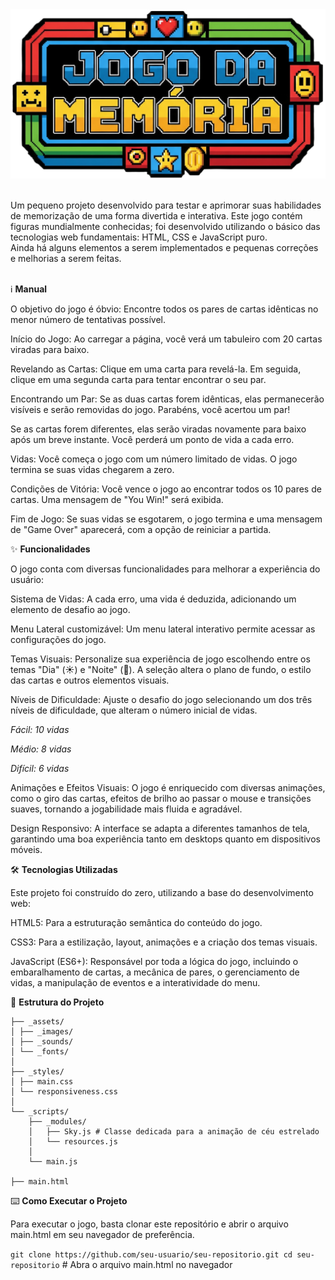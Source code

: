 <div align="center">
  <img src="./_assets/_images/logomark.png" alt="Capa do Jogo da Memória" width="600"/>
</div><br>

Um pequeno projeto desenvolvido para testar e aprimorar suas habilidades de memorização de uma forma divertida e interativa. Este jogo contém figuras mundialmente conhecidas; foi desenvolvido utilizando o básico das tecnologias web fundamentais: HTML, CSS e JavaScript puro.<br>
Ainda há alguns elementos a serem implementados e pequenas correções e melhorias a serem feitas.<br><br>

ℹ️ <strong>Manual</strong>

O objetivo do jogo é óbvio: Encontre todos os pares de cartas idênticas no menor número de tentativas possível.

Início do Jogo: Ao carregar a página, você verá um tabuleiro com 20 cartas viradas para baixo.

Revelando as Cartas: Clique em uma carta para revelá-la. Em seguida, clique em uma segunda carta para tentar encontrar o seu par.

Encontrando um Par: Se as duas cartas forem idênticas, elas permanecerão visíveis e serão removidas do jogo. Parabéns, você acertou um par!

Se as cartas forem diferentes, elas serão viradas novamente para baixo após um breve instante. Você perderá um ponto de vida a cada erro.

Vidas: Você começa o jogo com um número limitado de vidas. O jogo termina se suas vidas chegarem a zero.

Condições de Vitória: Você vence o jogo ao encontrar todos os 10 pares de cartas. Uma mensagem de "You Win!" será exibida.

Fim de Jogo: Se suas vidas se esgotarem, o jogo termina e uma mensagem de "Game Over" aparecerá, com a opção de reiniciar a partida.

✨ <strong>Funcionalidades</strong>

O jogo conta com diversas funcionalidades para melhorar a experiência do usuário:

Sistema de Vidas: A cada erro, uma vida é deduzida, adicionando um elemento de desafio ao jogo.

Menu Lateral customizável: Um menu lateral interativo permite acessar as configurações do jogo.

Temas Visuais: Personalize sua experiência de jogo escolhendo entre os temas "Dia" (☀️) e "Noite" (🌙). A seleção altera o plano de fundo, o estilo das cartas e outros elementos visuais.

Níveis de Dificuldade: Ajuste o desafio do jogo selecionando um dos três níveis de dificuldade, que alteram o número inicial de vidas.

<em>Fácil: 10 vidas

Médio: 8 vidas

Difícil: 6 vidas</em>

Animações e Efeitos Visuais: O jogo é enriquecido com diversas animações, como o giro das cartas, efeitos de brilho ao passar o mouse e transições suaves, tornando a jogabilidade mais fluida e agradável.

Design Responsivo: A interface se adapta a diferentes tamanhos de tela, garantindo uma boa experiência tanto em desktops quanto em dispositivos móveis.

🛠️ <strong>Tecnologias Utilizadas</strong>

Este projeto foi construído do zero, utilizando a base do desenvolvimento web:

HTML5: Para a estruturação semântica do conteúdo do jogo.

CSS3: Para a estilização, layout, animações e a criação dos temas visuais.

JavaScript (ES6+): Responsável por toda a lógica do jogo, incluindo o embaralhamento de cartas, a mecânica de pares, o gerenciamento de vidas, a manipulação de eventos e a interatividade do menu.<br>

📁 <strong>Estrutura do Projeto</strong>
```
├── _assets/
│ ├── _images/
│ ├── _sounds/
│ └── _fonts/
│
├── _styles/
│ ├── main.css      
│ └── responsiveness.css 
│
└── _scripts/
    ├── _modules/
    │   ├── Sky.js # Classe dedicada para a animação de céu estrelado
    │   └── resources.js
    │
    └── main.js

├── main.html
```
⌨️ <strong>Como Executar o Projeto</strong>

Para executar o jogo, basta clonar este repositório e abrir o arquivo main.html em seu navegador de preferência.

`git clone https://github.com/seu-usuario/seu-repositorio.git
cd seu-repositorio` # Abra o arquivo main.html no navegador
